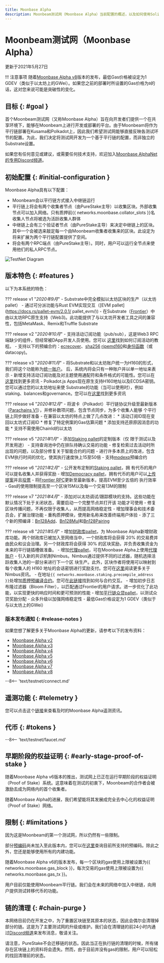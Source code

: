 ```yaml
---
title: Moonbase Alpha
description: Moonbeam测试网（Moonbase Alpha）当前配置的概述，以及如何使用Solidity开始在其上进行构建。
---
```


# Moonbeam测试网（Moonbase Alpha）

更新于2021年5月27日

!!! 注意事项 
    随着[Moonbase Alpha v8](https://github.com/PureStake/moonbeam/releases/tag/v0.8.0)版本的发布，最低Gas价格被设定为1 GDEV（类似于以太坊上的GWei）。如果您之前的部署时所设置的Gas价格为`0`的话，这对您来说可能是突破性的变化。

## 目标 {: #goal } 

首个Moonbeam测试网（又称Moonbase Alpha）旨在向开发者们提供一个在共享环境下，能够在Moonbeam上进行开发或部署的平台。由于Moonbeam将作为平行链部署在Kusama和Polkadot上，因此我们希望测试网能够直接反映各测试环节的配置。为此，我们决定将测试网开发为一个基于平行链的配置，而非独立的Substrate设置。

如果您有任何意见或建议，或需要任何技术支持，欢迎加入[Moonbase AlphaNet的专用Discord频道](https://discord.gg/PfpUATX)。

## 初始配置 {: #initial-configuration } 

Moonbase Alpha具有以下配置：

 - Moonbeam会以平行链方式接入中继链运行
 - 平行链上将会有两个收集者节点（由PureStake主导）以收集区块。外部收集节点可以加入网络。只有质押前{{ networks.moonbase.collator_slots }}名收集人节点将被选为活跃收集人群体
 - 中继链上会有三个验证者节点（由PureStake主导）来决定中继链上的区块。其中一个会被选来敲定每一个由Moonbeam收集者收集来的区块。此设定为将来扩展为两个平行链配置提供了空间。
 - 将会有两个RPC端点（由PureStake主导）。同时，用户可以运行全节点来使用他们的私人RPC节点。

![TestNet Diagram](/images/learn/platform/networks/moonbase-diagram-v7.png)

## 版本特色 {: #features } 

以下为本系统的特色：

??? release v1 "_2020年9月_" 
    - Substrate中完全模拟以太坊区块的生产（以太坊pallet）
    - 通过可分派功能与Rust EVM实现交互（[EVM pallet](https://docs.rs/pallet-evm/2.0.1/    pallet_evm/))
    - 在Substrate（[Frontier](https://github.com/paritytech/frontier)）中由以太坊RPC原生支持（Web3)。此功能提供了与以太坊开发者工具之间的兼容性，包括MetaMask、Remix和Truffle Substrate


??? release v2 "_2020年10月_"
    - 支持活动订阅功能（pub/sub），这是Web3 RPC端缺少的组件，但经常被DApp开发人员使用。您可以    [这里](/integrations/pubsub/)找到如何订阅活动的教程。
    - 支持以下的预编合约：[ecrecover](https://docs.klaytn.com/smart-contract/precompiled-contracts#address-0x-01-ecrecover-hash-v-r-s)、[sha256](https://docs.klaytn.com/smart-contract/precompiled-contracts#address-0x-02-sha-256-data)    [ripemd160](https://docs.klaytn.com/smart-contract/precompiled-contracts#address-0x-03-ripemd-160-data)和[身份函数](https://docs.klaytn.com/smart-contract/precompiled-contracts#address-0x-04-datacopy-data)（或datacopy)。


??? release v3 "_2020年11月_" 
    - 将Substrate和以太坊账户统一为H160的形式，我们将这个功能称为[统一账户](https://medium.com/moonbeam-network/moonbase-alpha-v3-introducing-unified-accounts-88fae3564cda)。    后，系统内将会只有一种账户并以单一地址来表示
    - 新增支持活动订阅功能及对主题使用通配符和条件格式的可能性。您可以在[这里](/integrations/pubsub/#using-wildcards-and-conditional-formatting)找到更多资讯
    - Polkadot.js Apps现在原生支持H160地址以及ECDSA密钥。您可以通过您的以太坊地址来使    Substrate的功能（当可以使用时），例如staking、balances和governance。您可以在[这里](/integrations/wallets/polkadotjs/)找到更多资讯


??? release v4 "_2020年12月_"
    - 将波卡（Polkadot）平行链协议升级至最新版本（[Parachains V1](https://w3f.github.io/parachain-implementers-guide/)），并修补数项问题，包含节点同步，为多个收集人能够    个平行链上同步做好准备
    - 在兼容以太坊的特点上做了几点改进：
        * 活动订阅ID现在变回以太坊式订阅ID
        * 修复了特定例案的Gas估算问题
        * 添加支持还原原因消息的功能
        * 支持不需使用ChainId的以太坊

??? release v5 "_2021年1月_"
    - 添加[Staking pallet](https://wiki.polkadot.network/docs/learn-staking)的定制版本（仅    限于测试以及开发用途）
    - 支持查询池中仍在排队待确认交易的功能
    - 修复检索过去活动时所出现的问题，以及部分修复关于智能合约的问题
    - 进行许多本质上的改进，包含EVM执行时间的优化，使其执行速度快上15至50倍
    - 支持[modexp](https://docs.klaytn.com/smart-contract/precompiled-contracts#address-0x05-bigmodexp-base-exp-mod)预编合约


??? release v6 "_2021年2月_"
    - 公开发布定制的[Staking pallet](https://wiki.polkadot.network/docs/learn-staking)，拥    有代币的用户可以提名收集人并获得奖励
    - 增加[Democracy pallet](https://github.com/paritytech/substrate/tree/HEAD/frame/democracy)，拥有代币的用户可以[上传提案](/governance/proposals/)并且[投票](/governance/voting/)
    - 将[Frontier RPC](https://github.com/paritytech/frontier)更新至最新版本，提高EVM至少五倍的    执行效率
    - Gas的使用限制提高至一个区块15M以及每一个交易13M的限制

??? release v7 "_2021年4月_"
    - 添加对以太坊调试/跟踪模块的支持。这些功能在默认情况下处于关闭状态，需要启动一个完整节点并打开该    功能才可使用
        - 修复区块传播问题，不再仅限于收集人，从而提高网络稳定性
        - 增加理事会和技术委员会，扩展治理功能
        - 重构质押模块，使用新名称来改善终端用户体验
        - 添了三个新的预编译：[Bn128Add](https://eips.ethereum.org/EIPS/eip-196)、[Bn128Mul](https://eips.ethereum.org/EIPS/eip-196)和[Bn128Pairing](https://eips.ethereum.org/EIPS/eip-197)

??? release v8 "_2021年5月_" 
    - 增加[财政库pallet](https://substrate.dev/rustdocs/v3.0.0/pallet_treasury/index.html)，为    Moonbase Alpha新增财政库功能。两个财政库已被加入至网络当中，一个财政库将会获得 20% 的交易费并由民众和议会治理。另一个财政库将会获得 30% 的区块奖励，并负责收集资金为未来的平行链插槽做准备。
        - 增加[代理pallet](https://substrate.dev/rustdocs/v3.0.0/pallet_proxy/index.html)，可在Moonbase Alpha上使用[代理账户](https://wiki.polkadot.network/docs/learn-proxies)
        - 引入新的共识机制Nimbus。Nimbus通过提供不同的过滤器，随机选择活跃收集人池的一部分来进行下一个区    块生产。此外，区块作者将使用可以映射到每个收集人的 H160 地址的会话密钥进行奖励支付。您可在[这里](/learn/consensus/)阅读更多关于Nimbus资讯。
        - 在地址`{{ networks.moonbase.staking.precompile_address }}`处增加[质押预编译合约](https://github.com/PureStake/moonbeam/pull/358)。您可在[此链接](https://raw.githubusercontent.com/PureStake/moonbeam/master/runtime/precompiles/src/StakingInterface.sol)找到如何与合约交互。
        - 增加初步日志布隆过滤器（Bloom Filter），以匹配通过Frontier的用户请求。进一步优化了此功能，以实现更快的响应时间和更可预测的性能
        - 增加[平行链众贷pallet](https://github.com/paritytech/polkadot/blob/master/runtime/common/src/crowdloan.rs)，以测试众贷奖励分配
        - 众多升级以加强网络稳定性
        - 最低Gas价格设定为1 GDEV（类似于与以太坊上的GWei）


### 版本发布通知 {: #release-notes } 

如果您想了解更多关于Moonbase Alpha的更新，请参考以下的发布资料：

 - [Moonbase Alpha v2](https://github.com/PureStake/moonbeam/releases/tag/v0.2.0)
 - [Moonbase Alpha v3](https://github.com/PureStake/moonbeam/releases/tag/v0.3.0)
 - [Moonbase Alpha v4](https://github.com/PureStake/moonbeam/releases/tag/v0.4.0)
 - [Moonbase Alpha v5](https://github.com/PureStake/moonbeam/releases/tag/v0.5.0)
 - [Moonbase Alpha v6](https://github.com/PureStake/moonbeam/releases/tag/v0.6.0)
 - [Moonbase Alpha v7](https://github.com/PureStake/moonbeam/releases/tag/v0.7.0)
 - [Moonbase Alpha v8](https://github.com/PureStake/moonbeam/releases/tag/v0.8.0)

--8<-- 'text/testnet/connect.md'

## 遥测功能 {: #telemetry } 

您可以点击这个[链接](https://telemetry.polkadot.io/#list/Moonbase%20Alpha)来查看及时的Moonbase Alpha遥测资讯。

## 代币 {: #tokens } 

--8<-- 'text/testnet/faucet.md'

## 早期阶段的权益证明 {: #early-stage-proof-of-stake } 

随着Moonbase Alpha v6版本的推出，测试网上已正在运行早期阶段的权益证明（Proof of Stake）系统。这意味着在测试的初衷下，Moonbeam的合作者会被激励去成为网络内的首个收集者。

随着Moonbase Alpha的进展，我们希望能将其发展成完全去中心化的权益证明（Proof of Stake）网络。

## 限制 {: #limitations } 

因为这是Moonbeam的第一个测试网，所以仍然有一些限制。

部分[预编码](https://docs.klaytn.com/smart-contract/precompiled-contracts)尚未加入至此版本内，您可以在[这里](/integrations/precompiles/)查询目前所支持的预编码。除此之外，您还是能够使用所有的内建功能。

随着Moonbase Alpha v6的版本发布，每一个区块的gas使用上限被设置为{{ networks.moonbase.gas_block }}，每次交易的gas使用上限被设置为{{ networks.moonbase.gas_tx }}。

用户目前仅能使用Moonbeam平行链。我们会在未来的网络中加入中继链，向用户提供测试转移代币的功能。

## 链的清理 {: #chain-purge } 

本网络目前仍在开发之中，为了重置区块链至其原本的状态，因此会偶尔会清理掉部分的链。这是为了主要测试网的升级或维护。我们会在清理链的前24小时内通过[Discord频道](https://discord.gg/PfpUATX)来发布消息，敬请关注。

请注意，PureStake不会迁移链的状态。因此当正在执行链的清理的时候，所有储存在区块链上的资料将会遗失。然而，由于目前并没有gas的限制，用户可以轻松的找回清理前的状态。